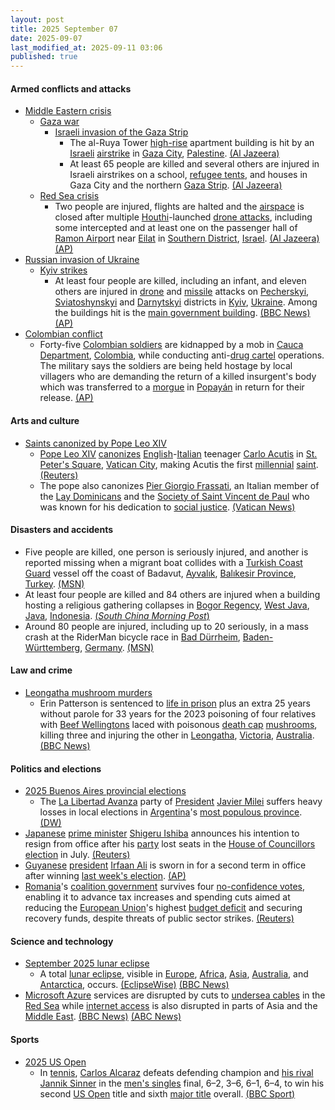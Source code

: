 ```yaml
---
layout: post
title: 2025 September 07
date: 2025-09-07
last_modified_at: 2025-09-11 03:06
published: true
---
```



#### Armed conflicts and attacks

* [Middle Eastern crisis](https://en.wikipedia.org/wiki/Middle_Eastern_crisis_%282023%E2%80%93present%29 "Middle Eastern crisis (2023–present)")
  * [Gaza war](https://en.wikipedia.org/wiki/Gaza_war "Gaza war")
    * [Israeli invasion of the Gaza Strip](https://en.wikipedia.org/wiki/Israeli_invasion_of_the_Gaza_Strip "Israeli invasion of the Gaza Strip")
      * The al-Ruya Tower [high-rise](https://en.wikipedia.org/wiki/Tower_block "Tower block") apartment building is hit by an [Israeli](https://en.wikipedia.org/wiki/Israel_Defense_Forces "Israel Defense Forces") [airstrike](https://en.wikipedia.org/wiki/Airstrike "Airstrike") in [Gaza City](https://en.wikipedia.org/wiki/Gaza_City "Gaza City"), [Palestine](https://en.wikipedia.org/wiki/Palestine "Palestine"). [(Al Jazeera)](https://www.aljazeera.com/news/liveblog/2025/9/7/live-israel-bombs-school-tents-and-homes-in-gaza-city-killing-17)
      * At least 65 people are killed and several others are injured in Israeli airstrikes on a school, [refugee tents](https://en.wikipedia.org/wiki/Refugee_camp "Refugee camp"), and houses in Gaza City and the northern [Gaza Strip](https://en.wikipedia.org/wiki/Gaza_Strip "Gaza Strip"). [(Al Jazeera)](https://www.aljazeera.com/news/liveblog/2025/9/7/live-israel-bombs-school-tents-and-homes-in-gaza-city-killing-17)
  * [Red Sea crisis](https://en.wikipedia.org/wiki/Red_Sea_crisis "Red Sea crisis")
    * Two people are injured, flights are halted and the [airspace](https://en.wikipedia.org/wiki/Airspace "Airspace") is closed after multiple [Houthi](https://en.wikipedia.org/wiki/Houthis "Houthis")-launched [drone attacks](https://en.wikipedia.org/wiki/Drone_warfare "Drone warfare"), including some intercepted and at least one on the passenger hall of [Ramon Airport](https://en.wikipedia.org/wiki/Ramon_Airport "Ramon Airport") near [Eilat](https://en.wikipedia.org/wiki/Eilat "Eilat") in [Southern District](https://en.wikipedia.org/wiki/Southern_District_%28Israel%29 "Southern District (Israel)"), [Israel](https://en.wikipedia.org/wiki/Israel "Israel"). [(Al Jazeera)](https://www.aljazeera.com/news/2025/9/7/israeli-military-says-drone-launched-from-yemen-hits-airport-arrivals-hall) [(AP)](https://apnews.com/article/israel-yemen-houthis-airport-ramon-drones-eilat-185b1579e406dde80d77d7333b5ded63)
* [Russian invasion of Ukraine](https://en.wikipedia.org/wiki/Russian_invasion_of_Ukraine "Russian invasion of Ukraine")
  * [Kyiv strikes](https://en.wikipedia.org/wiki/Kyiv_strikes_%282022%E2%80%93present%29 "Kyiv strikes (2022–present)")
    * At least four people are killed, including an infant, and eleven others are injured in [drone](https://en.wikipedia.org/wiki/Drone_warfare "Drone warfare") and [missile](https://en.wikipedia.org/wiki/Missile "Missile") attacks on [Pecherskyi](https://en.wikipedia.org/wiki/Pecherskyi_District "Pecherskyi District"), [Sviatoshynskyi](https://en.wikipedia.org/wiki/Sviatoshynskyi_District "Sviatoshynskyi District") and [Darnytskyi](https://en.wikipedia.org/wiki/Darnytskyi_District "Darnytskyi District") districts in [Kyiv](https://en.wikipedia.org/wiki/Kyiv "Kyiv"), [Ukraine](https://en.wikipedia.org/wiki/Ukraine "Ukraine"). Among the buildings hit is the [main government building](https://en.wikipedia.org/wiki/Government_Building%2C_Kyiv "Government Building, Kyiv"). [(BBC News)](https://www.bbc.com/news/articles/cpq5dl5y4nlo) [(AP)](https://apnews.com/article/russia-ukraine-war-kyiv-attack-putin-zelenskyy-3ac9053a31872b2e7a1191ef31d595fb)
* [Colombian conflict](https://en.wikipedia.org/wiki/Colombian_conflict "Colombian conflict")
  * Forty-five [Colombian soldiers](https://en.wikipedia.org/wiki/National_Army_of_Colombia "National Army of Colombia") are kidnapped by a mob in [Cauca Department](https://en.wikipedia.org/wiki/Cauca_Department "Cauca Department"), [Colombia](https://en.wikipedia.org/wiki/Colombia "Colombia"), while conducting anti-[drug cartel](https://en.wikipedia.org/wiki/Drug_cartel "Drug cartel") operations. The military says the soldiers are being held hostage by local villagers who are demanding the return of a killed insurgent's body which was transferred to a [morgue](https://en.wikipedia.org/wiki/Morgue "Morgue") in [Popayán](https://en.wikipedia.org/wiki/Popay%C3%A1n "Popayán") in return for their release. [(AP)](https://apnews.com/article/colombia-soldiers-kidnapped-micay-canyon-farc-16163c76a2dbbfb9312b2462b99ea2a2)

#### Arts and culture

* [Saints canonized by Pope Leo XIV](https://en.wikipedia.org/wiki/List_of_saints_canonized_by_Pope_Leo_XIV "List of saints canonized by Pope Leo XIV")
  * [Pope Leo XIV](https://en.wikipedia.org/wiki/Pope_Leo_XIV "Pope Leo XIV") [canonizes](https://en.wikipedia.org/wiki/Canonization "Canonization") [English](https://en.wikipedia.org/wiki/English_people "English people")-[Italian](https://en.wikipedia.org/wiki/Italians "Italians") teenager [Carlo Acutis](https://en.wikipedia.org/wiki/Carlo_Acutis "Carlo Acutis") in [St. Peter's Square](https://en.wikipedia.org/wiki/St._Peter%27s_Square "St. Peter's Square"), [Vatican City](https://en.wikipedia.org/wiki/Vatican_City "Vatican City"), making Acutis the first [millennial](https://en.wikipedia.org/wiki/Millennial "Millennial") [saint](https://en.wikipedia.org/wiki/Saint "Saint"). [(Reuters)](https://www.reuters.com/world/teen-coder-made-first-millennial-catholic-saint-youthful-vatican-event-2025-09-07/)
  * The pope also canonizes [Pier Giorgio Frassati](https://en.wikipedia.org/wiki/Pier_Giorgio_Frassati "Pier Giorgio Frassati"), an Italian member of the [Lay Dominicans](https://en.wikipedia.org/wiki/Third_Order_of_Saint_Dominic "Third Order of Saint Dominic") and the [Society of Saint Vincent de Paul](https://en.wikipedia.org/wiki/Society_of_Saint_Vincent_de_Paul "Society of Saint Vincent de Paul") who was known for his dedication to [social justice](https://en.wikipedia.org/wiki/Social_justice "Social justice"). [(Vatican News)](https://www.vaticannews.va/en/church/news/2025-09/pier-giorgio-frassati-a-true-brother-to-be-canonized-by-pope-leo.html)

#### Disasters and accidents

* Five people are killed, one person is seriously injured, and another is reported missing when a migrant boat collides with a [Turkish Coast Guard](https://en.wikipedia.org/wiki/Coast_Guard_Command_%28Turkey%29 "Coast Guard Command (Turkey)") vessel off the coast of Badavut, [Ayvalık](https://en.wikipedia.org/wiki/Ayval%C4%B1k "Ayvalık"), [Balıkesir Province](https://en.wikipedia.org/wiki/Bal%C4%B1kesir_Province "Balıkesir Province"), [Turkey](https://en.wikipedia.org/wiki/Turkey "Turkey"). [(MSN)](https://www.msn.com/en-ca/news/world/five-killed-after-migrant-boat-hits-coast-guard-vessel-off-northwest-turkey/ar-AA1M31i9?ocid=winp1taskbar&cvid=97740216012d4457b535e70ed6301dc5&ei=9)
* At least four people are killed and 84 others are injured when a building hosting a religious gathering collapses in [Bogor Regency](https://en.wikipedia.org/wiki/Bogor_Regency "Bogor Regency"), [West Java](https://en.wikipedia.org/wiki/West_Java "West Java"), [Java](https://en.wikipedia.org/wiki/Java "Java"), [Indonesia](https://en.wikipedia.org/wiki/Indonesia "Indonesia"). [(*South China Morning Post*)](https://www.scmp.com/news/asia/southeast-asia/article/3324669/4-dead-dozens-injured-indonesia-building-collapse)
* Around 80 people are injured, including up to 20 seriously, in a mass crash at the RiderMan bicycle race in [Bad Dürrheim](https://en.wikipedia.org/wiki/Bad_D%C3%BCrrheim "Bad Dürrheim"), [Baden-Württemberg](https://en.wikipedia.org/wiki/Baden-W%C3%BCrttemberg "Baden-Württemberg"), [Germany](https://en.wikipedia.org/wiki/Germany "Germany"). [(MSN)](https://www.msn.com/en-ca/news/world/up-to-70-hurt-after-mass-crash-at-germany-s-riderman-cycle-race/ar-AA1M3Dt8?ocid=winp1taskbar&cvid=3390169eebef445185afb55d7617fd41&ei=40)

#### Law and crime

* [Leongatha mushroom murders](https://en.wikipedia.org/wiki/Leongatha_mushroom_murders "Leongatha mushroom murders")
  * Erin Patterson is sentenced to [life in prison](https://en.wikipedia.org/wiki/Life_in_prison "Life in prison") plus an extra 25 years without parole for 33 years for the 2023 poisoning of four relatives with [Beef Wellingtons](https://en.wikipedia.org/wiki/Beef_Wellington "Beef Wellington") laced with poisonous [death cap](https://en.wikipedia.org/wiki/Amanita_phalloides "Amanita phalloides") [mushrooms](https://en.wikipedia.org/wiki/Mushroom "Mushroom"), killing three and injuring the other in [Leongatha](https://en.wikipedia.org/wiki/Leongatha "Leongatha"), [Victoria](https://en.wikipedia.org/wiki/Victoria%2C_Australia "Victoria, Australia"), [Australia](https://en.wikipedia.org/wiki/Australia "Australia"). [(BBC News)](https://www.bbc.com/news/live/cp8jmmzv256t)

#### Politics and elections

* [2025 Buenos Aires provincial elections](https://en.wikipedia.org/wiki/2025_Buenos_Aires_provincial_elections "2025 Buenos Aires provincial elections")
  * The [La Libertad Avanza](https://en.wikipedia.org/wiki/La_Libertad_Avanza "La Libertad Avanza") party of [President](https://en.wikipedia.org/wiki/President_of_Argentina "President of Argentina") [Javier Milei](https://en.wikipedia.org/wiki/Javier_Milei "Javier Milei") suffers heavy losses in local elections in [Argentina](https://en.wikipedia.org/wiki/Argentina "Argentina")'s [most populous province](https://en.wikipedia.org/wiki/Buenos_Aires_Province "Buenos Aires Province"). [(DW)](https://www.dw.com/en/argentina-mileis-party-loses-key-vote-in-buenos-aires/a-73913770)
* [Japanese](https://en.wikipedia.org/wiki/Japan "Japan") [prime minister](https://en.wikipedia.org/wiki/Prime_Minister_of_Japan "Prime Minister of Japan") [Shigeru Ishiba](https://en.wikipedia.org/wiki/Shigeru_Ishiba "Shigeru Ishiba") announces his intention to resign from office after his [party](https://en.wikipedia.org/wiki/Liberal_Democratic_Party_%28Japan%29 "Liberal Democratic Party (Japan)") lost seats in the [House of Councillors election](https://en.wikipedia.org/wiki/2025_Japanese_House_of_Councillors_election "2025 Japanese House of Councillors election") in July. [(Reuters)](https://www.reuters.com/world/japan-pm-ishiba-will-resign-avoid-party-split-media-report-2025-09-07/)
* [Guyanese](https://en.wikipedia.org/wiki/Guyana "Guyana") [president](https://en.wikipedia.org/wiki/President_of_Guyana "President of Guyana") [Irfaan Ali](https://en.wikipedia.org/wiki/Irfaan_Ali "Irfaan Ali") is sworn in for a second term in office after winning [last week's election](https://en.wikipedia.org/wiki/2025_Guyanese_general_election "2025 Guyanese general election"). [(AP)](https://apnews.com/article/irfaan-ali-guyana-oil-president-progressive-party-58b9d8362f06bc316f589156d985f6aa)
* [Romania](https://en.wikipedia.org/wiki/Romania "Romania")'s [coalition government](https://en.wikipedia.org/wiki/Bolojan_cabinet "Bolojan cabinet") survives four [no-confidence votes](https://en.wikipedia.org/wiki/Motion_of_no_confidence "Motion of no confidence"), enabling it to advance tax increases and spending cuts aimed at reducing the [European Union](https://en.wikipedia.org/wiki/European_Union "European Union")'s highest [budget deficit](https://en.wikipedia.org/wiki/Budget_deficit "Budget deficit") and securing recovery funds, despite threats of public sector strikes. [(Reuters)](https://www.reuters.com/world/romanian-coalition-government-survives-multiple-no-confidence-votes-over-deficit-2025-09-07/)

#### Science and technology

* [September 2025 lunar eclipse](https://en.wikipedia.org/wiki/September_2025_lunar_eclipse "September 2025 lunar eclipse")
  * A total [lunar eclipse](https://en.wikipedia.org/wiki/Lunar_eclipse "Lunar eclipse"), visible in [Europe](https://en.wikipedia.org/wiki/Europe "Europe"), [Africa](https://en.wikipedia.org/wiki/Africa "Africa"), [Asia](https://en.wikipedia.org/wiki/Asia "Asia"), [Australia](https://en.wikipedia.org/wiki/Australia "Australia"), and [Antarctica](https://en.wikipedia.org/wiki/Antarctica "Antarctica"), occurs. [(EclipseWise)](https://eclipsewise.com/lunar/LEprime/2001-2100/LE2025Sep07Tprime.html) [(BBC News)](https://www.bbc.com/news/articles/c8739rrez23o)
* [Microsoft Azure](https://en.wikipedia.org/wiki/Microsoft_Azure "Microsoft Azure") services are disrupted by cuts to [undersea cables](https://en.wikipedia.org/wiki/Submarine_cable "Submarine cable") in the [Red Sea](https://en.wikipedia.org/wiki/Red_Sea "Red Sea") while [internet access](https://en.wikipedia.org/wiki/Internet_access "Internet access") is also disrupted in parts of Asia and the [Middle East](https://en.wikipedia.org/wiki/Middle_East "Middle East"). [(BBC News)](https://www.bbc.com/news/articles/c3rvx470yg8o) [(ABC News)](https://abcnews.go.com/International/wireStory/undersea-cables-cut-red-sea-disrupting-internet-access-125334372)

#### Sports

* [2025 US Open](https://en.wikipedia.org/wiki/2025_US_Open_%28tennis%29 "2025 US Open (tennis)")
  * In [tennis](https://en.wikipedia.org/wiki/Tennis "Tennis"), [Carlos Alcaraz](https://en.wikipedia.org/wiki/Carlos_Alcaraz "Carlos Alcaraz") defeats defending champion and [his rival](https://en.wikipedia.org/wiki/Alcaraz%E2%80%93Sinner_rivalry "Alcaraz–Sinner rivalry") [Jannik Sinner](https://en.wikipedia.org/wiki/Jannik_Sinner "Jannik Sinner") in the [men's singles](https://en.wikipedia.org/wiki/2025_US_Open_%E2%80%93_Men%27s_singles "2025 US Open – Men's singles") final, 6–2, 3–6, 6–1, 6–4, to win his second [US Open](https://en.wikipedia.org/wiki/US_Open_%28tennis%29 "US Open (tennis)") title and sixth [major title](https://en.wikipedia.org/wiki/Grand_Slam_%28tennis%29 "Grand Slam (tennis)") overall. [(BBC Sport)](https://www.bbc.com/sport/tennis/articles/c8xrpd5jeveo)
